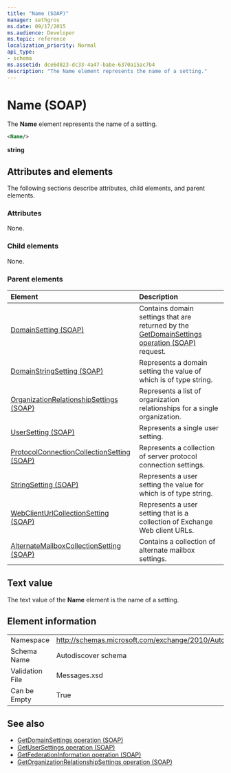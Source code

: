 ```yaml
---
title: "Name (SOAP)"
manager: sethgros
ms.date: 09/17/2015
ms.audience: Developer
ms.topic: reference
localization_priority: Normal
api_type:
- schema
ms.assetid: dce6d823-dc33-4a47-babe-6370a15ac7b4
description: "The Name element represents the name of a setting."
---
```


# Name (SOAP)

The **Name** element represents the name of a setting. 
  
```XML
<Name/>
```

**string**

## Attributes and elements

The following sections describe attributes, child elements, and parent elements.
  
### Attributes

None.
  
### Child elements

None.
  
### Parent elements

|**Element**|**Description**|
|:-----|:-----|
|[DomainSetting (SOAP)](domainsetting-soap.md) <br/> |Contains domain settings that are returned by the [GetDomainSettings operation (SOAP)](getdomainsettings-operation-soap.md) request.  <br/> |
|[DomainStringSetting (SOAP)](domainstringsetting-soap.md) <br/> |Represents a domain setting the value of which is of type string.  <br/> |
|[OrganizationRelationshipSettings (SOAP)](organizationrelationshipsettings-soap.md) <br/> |Represents a list of organization relationships for a single organization.  <br/> |
|[UserSetting (SOAP)](usersetting-soap.md) <br/> |Represents a single user setting.  <br/> |
|[ProtocolConnectionCollectionSetting (SOAP)](protocolconnectioncollectionsetting-soap.md) <br/> |Represents a collection of server protocol connection settings.  <br/> |
|[StringSetting (SOAP)](stringsetting-soap.md) <br/> |Represents a user setting the value for which is of type string.  <br/> |
|[WebClientUrlCollectionSetting (SOAP)](webclienturlcollectionsetting-soap.md) <br/> |Represents a user setting that is a collection of Exchange Web client URLs.  <br/> |
|[AlternateMailboxCollectionSetting (SOAP)](alternatemailboxcollectionsetting-soap.md) <br/> |Contains a collection of alternate mailbox settings.  <br/> |
   
## Text value

The text value of the **Name** element is the name of a setting. 
  
## Element information

|||
|:-----|:-----|
|Namespace  <br/> |http://schemas.microsoft.com/exchange/2010/Autodiscover  <br/> |
|Schema Name  <br/> |Autodiscover schema  <br/> |
|Validation File  <br/> |Messages.xsd  <br/> |
|Can be Empty  <br/> |True  <br/> |
   
## See also

- [GetDomainSettings operation (SOAP)](getdomainsettings-operation-soap.md)
- [GetUserSettings operation (SOAP)](getusersettings-operation-soap.md)
- [GetFederationInformation operation (SOAP)](getfederationinformation-operation-soap.md)
- [GetOrganizationRelationshipSettings operation (SOAP)](getorganizationrelationshipsettings-operation-soap.md)

